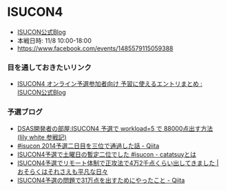 ISUCON4
=======

- [ISUCON公式Blog](http://isucon.net/)
- 本戦日時: 11/8 10:00-18:00
- https://www.facebook.com/events/1485579115059388


### 目を通しておきたいリンク

- [ISUCON4 オンライン予選参加者向け 予習に使えるエントリまとめ : ISUCON公式Blog](http://isucon.net/archives/40403113.html)


### 予選ブログ

- [DSAS開発者の部屋:ISUCON4 予選で workload=5 で 88000点出す方法 (lily white 参戦記)](http://dsas.blog.klab.org/archives/52171878.html)
- [#isucon 2014予選二日目を三位で通過した話 - Qiita](http://qiita.com/y_matsuwitter/items/f7cf7a1b3d6729d02911)
- [ISUCON4予選で土曜日の暫定二位でした #isucon - catatsuyとは](http://catatsuy.hateblo.jp/entry/2014/09/30/000706)
- [ISUCON4予選でリモート体制で正攻法で4万2千点くらい出してきました | おそらくはそれさえも平凡な日々](http://www.songmu.jp/riji/entry/2014-10-04-isucon4-qualifier.html)
- [ISUCON4予選の問題で31万点を出すためにやったこと - Qiita](http://qiita.com/k0kubun/items/4c4e5f2f4aeefada0a30)
